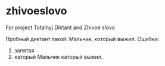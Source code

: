 # zhivoeslovo
For project Totalnyj Diktant and Zhivoe slovo


Пробный диктант такой: Мальчик, который выжил.
Ошибки:
1. запятая
2. каторый
Мальчик каторый выжил.